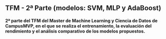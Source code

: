 ## TFM - 2ª Parte (modelos: SVM, MLP y AdaBoost)
#### 2ª parte del TFM del Master de Machine Learning y Ciencia de Datos de CampusMVP, en el que se realiza el entrenamiento, la evaluación del rendimiento y el análisis comparativo de los modelos propuestos.

